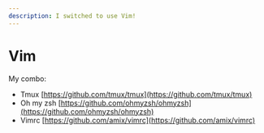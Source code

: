 ```yaml
---
description: I switched to use Vim!
---
```


# Vim

My combo:

* Tmux [https://github.com/tmux/tmux](https://github.com/tmux/tmux)
* Oh my zsh [https://github.com/ohmyzsh/ohmyzsh](https://github.com/ohmyzsh/ohmyzsh)
* Vimrc [https://github.com/amix/vimrc](https://github.com/amix/vimrc)



